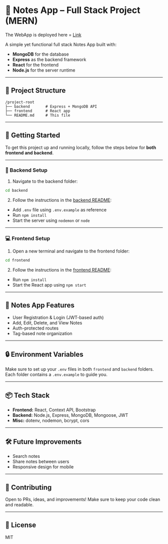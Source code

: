 
# 🧠 Notes App – Full Stack Project (MERN)

The WebApp is deployed here = [Link](https://meet-sync-backend-1.vercel.app/login)

A simple yet functional full stack Notes App built with:

- **MongoDB** for the database  
- **Express** as the backend framework  
- **React** for the frontend  
- **Node.js** for the server runtime

---

## 📁 Project Structure

```
/project-root
├── backend       # Express + MongoDB API
├── frontend      # React app
└── README.md     # This file
```

---

## 🚀 Getting Started

To get this project up and running locally, follow the steps below for **both frontend and backend**.

---

### 🔧 Backend Setup

1. Navigate to the backend folder:

```bash
cd backend
```

2. Follow the instructions in the [backend README](./backend/README.md):

- Add `.env` file using `.env.example` as reference  
- Run `npm install`  
- Start the server using `nodemon` or `node`

---

### 💻 Frontend Setup

1. Open a new terminal and navigate to the frontend folder:

```bash
cd frontend
```

2. Follow the instructions in the [frontend README](./frontend/README.md):

- Run `npm install`  
- Start the React app using `npm start`

---

## 📝 Notes App Features

- User Registration & Login (JWT-based auth)
- Add, Edit, Delete, and View Notes
- Auth-protected routes
- Tag-based note organization

---

## 🔒 Environment Variables

Make sure to set up your `.env` files in both `frontend` and `backend` folders.  
Each folder contains a `.env.example` to guide you.

---

## 📦 Tech Stack

- **Frontend:** React, Context API, Bootstrap
- **Backend:** Node.js, Express, MongoDB, Mongoose, JWT
- **Misc:** dotenv, nodemon, bcrypt, cors

---

## 🛠 Future Improvements

- Search notes
- Share notes between users
- Responsive design for mobile

---

## 🤝 Contributing

Open to PRs, ideas, and improvements! Make sure to keep your code clean and readable.

---

## 📄 License

MIT
